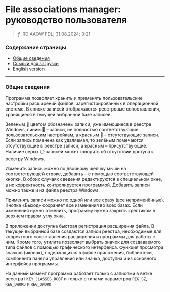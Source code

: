 # File associations manager: руководство пользователя
> **ƒ** &nbsp;RD AAOW FDL; 31.08.2024; 3:21



### Содержание страницы

- [Общие сведения](#section-1)
- [Ссылки для загрузки](https://adslbarxatov.github.io/DPArray/ru#file-associations-manager)
- [English version](https://adslbarxatov.github.io/FileAssociationsManager)

---

### Общие сведения

Программа позволяет хранить и применять пользовательские настройки расширений файлов, зарегистрированных в операционной системе.
В списке записей отображаются реестровые сопоставления, хранящиеся в текущей выбранной базе записей.

Зелёным :green_book: цветом обозначены записи, уже имеющиеся в реестре Windows,
синим :large_blue_circle: – записи, не полностью соответствующие пользовательским настройкам,
а красным :red_circle: – отсутствующие записи.
Если запись помечена как удаляемая, то зелёным помечаются отсутствующие в реестре записи, а красным – присутствующие.
Наличие серых :white_circle: записей может говорить об отсутствии доступа к реестру Windows.

Изменить запись можно по двойному щелчку мыши на соответствующей строке, добавить – с помощью соответствующей кнопки.
В обоих случаях сведения редактируются в специальном окне, а их корректность контролируется программой. Добавить записи
можно также и из файла реестра Windows.

Применять записи можно по одной или все сразу (все неприменённые). Кнопка «Выход»
сохраняет все изменения во всех базах. Если изменения нужно отменить, программу нужно закрыть крестиком в верхнем правом
углу окна.

В приложении доступна быстрая регистрация расширения файла. В текущей выбранной базе создаются записи реестра,
необходимые для корректного сопоставления расширения и программы для работы с ним. Кроме того, утилита позволяет
выбрать значок для создаваемого типа файлов с помощью графического интерфейса. Функция просмотра значков (иконок),
содержащихся в файле приложения, библиотеки, компонента панели управления или значка, доступна и из основного
интерфейса программы.

На данный момент программа работает только с записями в ветке реестра `HKEY_CLASSES_ROOT` и только с типами параметров
`REG_SZ`, `REG_DWORD` и `REG_QWORD`
